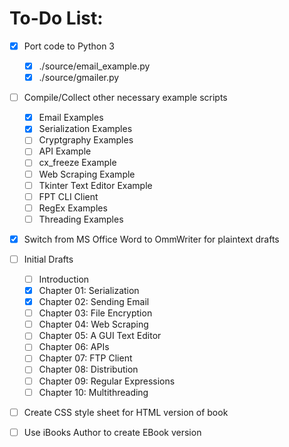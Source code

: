 # To-Do List:

- [x] Port code to Python 3
    - [x] ./source/email_example.py
    - [x] ./source/gmailer.py

- [ ] Compile/Collect other necessary example
  scripts
    - [x] Email Examples
    - [x] Serialization Examples
    - [ ] Cryptgraphy Examples
    - [ ] API Example
    - [ ] cx_freeze Example
    - [ ] Web Scraping Example
    - [ ] Tkinter Text Editor Example
    - [ ] FPT CLI Client
    - [ ] RegEx Examples
    - [ ] Threading Examples

- [x] Switch from MS Office Word to OmmWriter for plaintext drafts

- [ ] Initial Drafts
    - [ ] Introduction
    - [x] Chapter 01: Serialization
    - [x] Chapter 02: Sending Email
    - [ ] Chapter 03: File Encryption
    - [ ] Chapter 04: Web Scraping
    - [ ] Chapter 05: A GUI Text Editor
    - [ ] Chapter 06: APIs
    - [ ] Chapter 07: FTP Client
    - [ ] Chapter 08: Distribution
    - [ ] Chapter 09: Regular Expressions
    - [ ] Chapter 10: Multithreading

- [ ] Create CSS style sheet for HTML version of book

- [ ] Use iBooks Author to create EBook version


